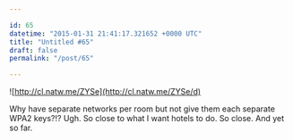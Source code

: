 ```yaml
---

id: 65
datetime: "2015-01-31 21:41:17.321652 +0000 UTC"
title: "Untitled #65"
draft: false
permalink: "/post/65"

---
```


![http://cl.natw.me/ZYSe](http://cl.natw.me/ZYSe/d)

Why have separate networks per room but not give them each separate WPA2 keys?!? Ugh. So close to what I want hotels to do. So close. And yet so far.
